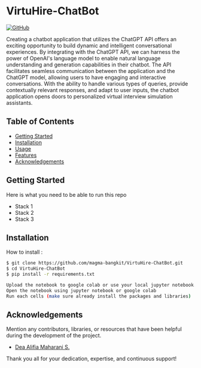 # VirtuHire-ChatBot

[![GitHub](https://img.shields.io/badge/GitHub-View_on_GitHub-lightgrey.svg)](https://github.com/magma-bangkit/VirtuHire-ChatBot)

Creating a chatbot application that utilizes the ChatGPT API offers an exciting opportunity to build dynamic and intelligent conversational experiences. By integrating with the ChatGPT API, we can harness the power of OpenAI's language model to enable natural language understanding and generation capabilities in their chatbot. The API facilitates seamless communication between the application and the ChatGPT model, allowing users to have engaging and interactive conversations. With the ability to handle various types of queries, provide contextually relevant responses, and adapt to user inputs, the chatbot application opens doors to personalized virtual interview simulation assistants.

## Table of Contents

- [Getting Started](#getting-started)
- [Installation](#installation)
- [Usage](#usage)
- [Features](#features)
- [Acknowledgements](#acknowledgements)

## Getting Started
Here is what you need to be able to run this repo

- Stack 1
- Stack 2
- Stack 3

## Installation

How to install :

```bash
$ git clone https://github.com/magma-bangkit/VirtuHire-ChatBot.git
$ cd VirtuHire-ChatBot
$ pip install -r requirements.txt

Upload the notebook to google colab or use your local jupyter notebook.
Open the notebook using jupyter notebook or google colab
Run each cells (make sure already install the packages and libraries)
```



## Acknowledgements

Mention any contributors, libraries, or resources that have been helpful during the development of the project.

- [Dea Alifia Maharani S.](https://github.com/deaalifiams)

Thank you all for your dedication, expertise, and continuous support!
